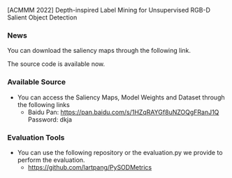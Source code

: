 [ACMMM 2022] Depth-inspired Label Mining for Unsupervised RGB-D Salient Object Detection

### News
You can download the saliency maps through the following link.

The source code is available now.

### Available Source
- You can access the Saliency Maps, Model Weights and Dataset through the following links
    - Baidu Pan: <https://pan.baidu.com/s/1HZqRAYGf8uNZOQgFRanJ1Q> Password: dkja

### Evaluation Tools
- You can use the following repository or the evaluation.py we provide to perform the evaluation.
    - https://github.com/lartpang/PySODMetrics

